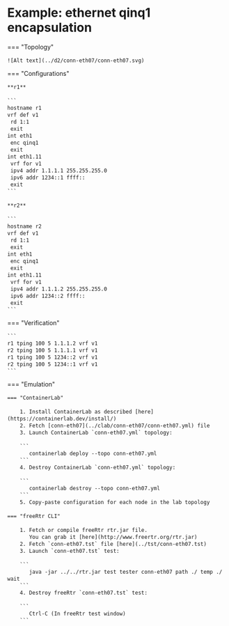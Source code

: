 # Example: ethernet qinq1 encapsulation

=== "Topology"

    ![Alt text](../d2/conn-eth07/conn-eth07.svg)

=== "Configurations"

    **r1**

    ```
    hostname r1
    vrf def v1
     rd 1:1
     exit
    int eth1
     enc qinq1
     exit
    int eth1.11
     vrf for v1
     ipv4 addr 1.1.1.1 255.255.255.0
     ipv6 addr 1234::1 ffff::
     exit
    ```

    **r2**

    ```
    hostname r2
    vrf def v1
     rd 1:1
     exit
    int eth1
     enc qinq1
     exit
    int eth1.11
     vrf for v1
     ipv4 addr 1.1.1.2 255.255.255.0
     ipv6 addr 1234::2 ffff::
     exit
    ```

=== "Verification"

    ```
    r1 tping 100 5 1.1.1.2 vrf v1
    r2 tping 100 5 1.1.1.1 vrf v1
    r1 tping 100 5 1234::2 vrf v1
    r2 tping 100 5 1234::1 vrf v1
    ```

=== "Emulation"

    === "ContainerLab"

        1. Install ContainerLab as described [here](https://containerlab.dev/install/)  
        2. Fetch [conn-eth07](../clab/conn-eth07/conn-eth07.yml) file  
        3. Launch ContainerLab `conn-eth07.yml` topology:  

        ```
           containerlab deploy --topo conn-eth07.yml  
        ```
        4. Destroy ContainerLab `conn-eth07.yml` topology:  

        ```
           containerlab destroy --topo conn-eth07.yml  
        ```
        5. Copy-paste configuration for each node in the lab topology

    === "freeRtr CLI"

        1. Fetch or compile freeRtr rtr.jar file.  
           You can grab it [here](http://www.freertr.org/rtr.jar)  
        2. Fetch `conn-eth07.tst` file [here](../tst/conn-eth07.tst)  
        3. Launch `conn-eth07.tst` test:  

        ```
           java -jar ../../rtr.jar test tester conn-eth07 path ./ temp ./ wait
        ```
        4. Destroy freeRtr `conn-eth07.tst` test:  

        ```
           Ctrl-C (In freeRtr test window)
        ```

